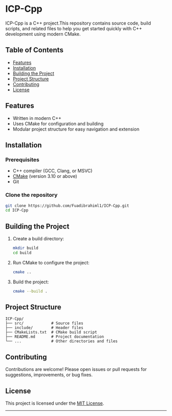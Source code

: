 # ICP-Cpp

ICP-Cpp is a C++ project.This repository contains source code, build scripts, and related files to help you get started quickly with C++ development using modern CMake.

## Table of Contents

- [Features](#features)
- [Installation](#installation)
- [Building the Project](#building-the-project)
- [Project Structure](#project-structure)
- [Contributing](#contributing)
- [License](#license)

## Features

- Written in modern C++
- Uses CMake for configuration and building
- Modular project structure for easy navigation and extension

## Installation

### Prerequisites

- C++ compiler (GCC, Clang, or MSVC)
- [CMake](https://cmake.org/) (version 3.10 or above)
- Git

### Clone the repository

```bash
git clone https://github.com/Fuadibrahiml1/ICP-Cpp.git
cd ICP-Cpp
```

## Building the Project

1. Create a build directory:
    ```bash
    mkdir build
    cd build
    ```
2. Run CMake to configure the project:
    ```bash
    cmake ..
    ```
3. Build the project:
    ```bash
    cmake --build .
    ```


## Project Structure

```
ICP-Cpp/
├── src/            # Source files
├── include/        # Header files
├── CMakeLists.txt  # CMake build script
├── README.md       # Project documentation
└── ...             # Other directories and files
```

## Contributing

Contributions are welcome! Please open issues or pull requests for suggestions, improvements, or bug fixes.

## License

This project is licensed under the [MIT License](LICENSE).

---

